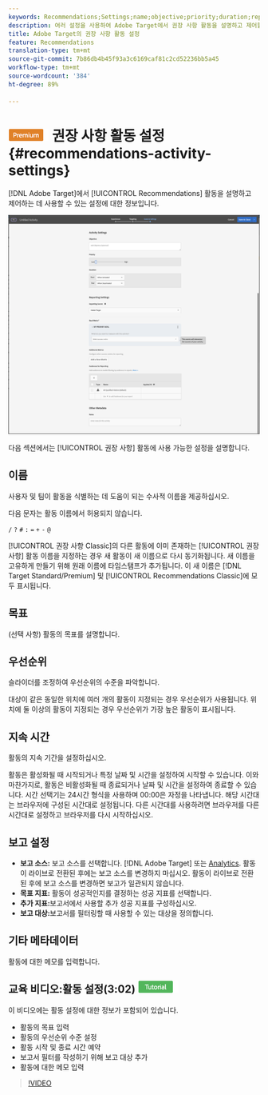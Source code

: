 ```yaml
---
keywords: Recommendations;Settings;name;objective;priority;duration;reporting settings;other metadata
description: 여러 설정을 사용하여 Adobe Target에서 권장 사항 활동을 설명하고 제어할 수 있습니다.
title: Adobe Target의 권장 사항 활동 설정
feature: Recommendations
translation-type: tm+mt
source-git-commit: 7b86db4b45f93a3c6169caf81c2cd52236bb5a45
workflow-type: tm+mt
source-wordcount: '384'
ht-degree: 89%

---
```



# ![PREMIUM](/help/assets/premium.png) 권장 사항 활동 설정{#recommendations-activity-settings}

[!DNL Adobe Target]에서 [!UICONTROL Recommendations] 활동을 설명하고 제어하는 데 사용할 수 있는 설정에 대한 정보입니다.

![권장 사항 목표 및 설정 페이지](/help/c-recommendations/t-create-recs-activity/assets/recs-settings.png)

다음 섹션에서는 [!UICONTROL 권장 사항] 활동에 사용 가능한 설정을 설명합니다.

## 이름

사용자 및 팀이 활동을 식별하는 데 도움이 되는 수사적 이름을 제공하십시오.

다음 문자는 활동 이름에서 허용되지 않습니다.

`/`
`?`
`#`
`:`
`=`
`+`
`-`
`@`

[!UICONTROL 권장 사항 Classic]의 다른 활동에 이미 존재하는 [!UICONTROL 권장 사항] 활동 이름을 지정하는 경우 새 활동이 새 이름으로 다시 동기화됩니다. 새 이름을 고유하게 만들기 위해 원래 이름에 타임스탬프가 추가됩니다. 이 새 이름은 [!DNL Target Standard/Premium] 및 [!UICONTROL Recommendations Classic]에 모두 표시됩니다.

## 목표

(선택 사항) 활동의 목표를 설명합니다.

## 우선순위

슬라이더를 조정하여 우선순위의 수준을 파악합니다.

대상이 같은 동일한 위치에 여러 개의 활동이 지정되는 경우 우선순위가 사용됩니다. 위치에 둘 이상의 활동이 지정되는 경우 우선순위가 가장 높은 활동이 표시됩니다.

## 지속 시간

활동의 지속 기간을 설정하십시오.

활동은 활성화될 때 시작되거나 특정 날짜 및 시간을 설정하여 시작할 수 있습니다. 이와 마찬가지로, 활동은 비활성화될 때 종료되거나 날짜 및 시간을 설정하여 종료할 수 있습니다. 시간 선택기는 24시간 형식을 사용하며 00:00은 자정을 나타냅니다. 해당 시간대는 브라우저에 구성된 시간대로 설정됩니다. 다른 시간대를 사용하려면 브라우저를 다른 시간대로 설정하고 브라우저를 다시 시작하십시오.

## 보고 설정

* **보고 소스:** 보고 소스를 선택합니다. [!DNL Adobe Target] 또는  [Analytics](/help/c-integrating-target-with-mac/a4t/a4t.md). 활동이 라이브로 전환된 후에는 보고 소스를 변경하지 마십시오. 활동이 라이브로 전환된 후에 보고 소스를 변경하면 보고가 일관되지 않습니다.
* **목표 지표:** 활동이 성공적인지를 결정하는 성공 지표를 선택합니다.
* **추가 지표:**&#x200B;보고서에서 사용할 추가 성공 지표를 구성하십시오.
* **보고 대상:**&#x200B;보고서를 필터링할 때 사용할 수 있는 대상을 정의합니다.

## 기타 메타데이터

활동에 대한 메모를 입력합니다.

## 교육 비디오:활동 설정(3:02) ![자습서 배지](/help/assets/tutorial.png)

이 비디오에는 활동 설정에 대한 정보가 포함되어 있습니다.

* 활동의 목표 입력
* 활동의 우선순위 수준 설정
* 활동 시작 및 종료 시간 예약
* 보고서 필터를 작성하기 위해 보고 대상 추가
* 활동에 대한 메모 입력

>[!VIDEO](https://video.tv.adobe.com/v/17381)
